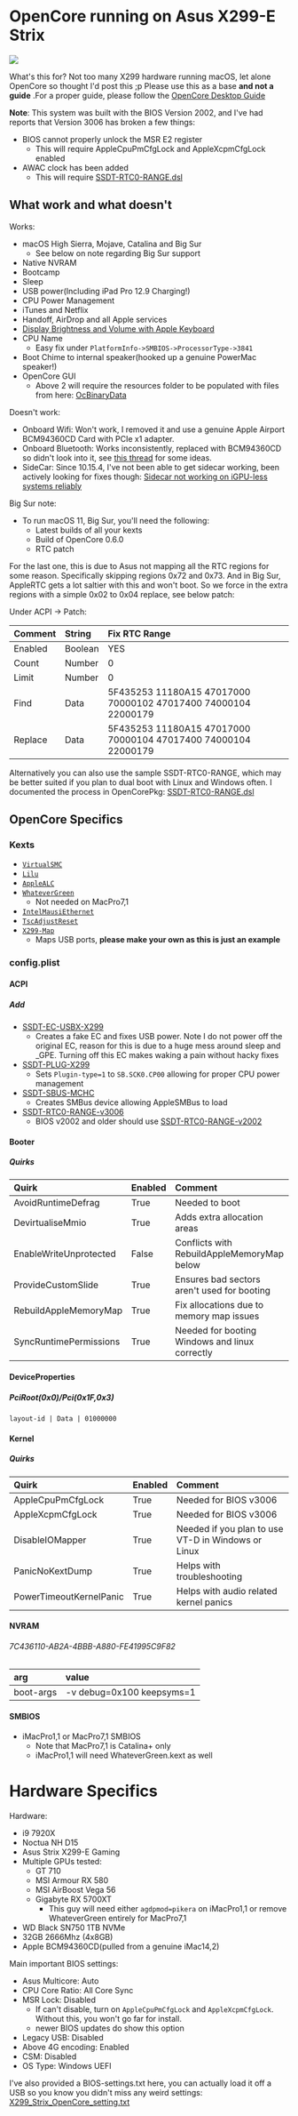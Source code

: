 # OpenCore running on Asus X299-E Strix

![](/images/aboutthismac.png)
 
 What's this for? Not too many X299 hardware running macOS, let alone OpenCore so thought I'd post this ;p 
 Please use this as a base **and not a guide** .For a proper guide, please follow the [OpenCore Desktop Guide](https://dortania.github.io/OpenCore-Install-Guide/)
 
 **Note**: This system was built with the BIOS Version 2002, and I've had reports that Version 3006 has broken a few things:
 
 * BIOS cannot properly unlock the MSR E2 register
   * This will require AppleCpuPmCfgLock and AppleXcpmCfgLock enabled
 * AWAC clock has been added
   * This will require [SSDT-RTC0-RANGE.dsl](https://github.com/acidanthera/OpenCorePkg/blob/master/Docs/AcpiSamples/SSDT-RTC0-RANGE.dsl)
 
## What work and what doesn't

Works:
* macOS High Sierra, Mojave, Catalina and Big Sur
  * See below on note regarding Big Sur support
* Native NVRAM
* Bootcamp
* Sleep
* USB power(Including iPad Pro 12.9 Charging!)
* CPU Power Management
* iTunes and Netflix
* Handoff, AirDrop and all Apple services
* [Display Brightness and Volume with Apple Keyboard](https://github.com/the0neyouseek/MonitorControl/releases)
* CPU Name
   * Easy fix under `PlatformInfo->SMBIOS->ProcessorType->3841`
* Boot Chime to internal speaker(hooked up a genuine PowerMac speaker!)
* OpenCore GUI
  * Above 2 will require the resources folder to be populated with files from here: [OcBinaryData](https://github.com/acidanthera/OcBinaryData)

Doesn't work:

* Onboard Wifi: Won't work, I removed it and use a genuine Apple Airport BCM94360CD Card with PCIe x1 adapter.
* Onboard Bluetooth: Works inconsistently, replaced with BCM94360CD so didn't look into it, see [this thread](https://github.com/daliansky/XiaoMi-Pro-Hackintosh/issues/262) for some ideas.
* SideCar: Since 10.15.4, I've not been able to get sidecar working, been actively looking for fixes though:  [Sidecar not working on iGPU-less systems reliably](https://github.com/AMD-OSX/bugtracker/issues/1)
 
Big Sur note:

* To run macOS 11, Big Sur, you'll need the following:
  * Latest builds of all your kexts
  * Build of OpenCore 0.6.0
  * RTC patch
  
For the last one, this is due to Asus not mapping all the RTC regions for some reason. Specifically skipping regions 0x72 and 0x73. And in Big Sur, AppleRTC gets a lot saltier with this and won't boot. So we force in the extra regions with a simple 0x02 to 0x04 replace, see below patch:

Under ACPI -> Patch:
  
| Comment | String | Fix RTC Range |
| :--- | :--- | :--- |
| Enabled | Boolean | YES |
| Count | Number | 0 |
| Limit | Number | 0 |
| Find | Data | 5F435253 11180A15 47017000 70000102 47017400 74000104 22000179 |
| Replace | Data | 5F435253 11180A15 47017000 70000104 47017400 74000104 22000179 |

Alternatively you can also use the sample SSDT-RTC0-RANGE, which may be better suited if you plan to dual boot with Linux and Windows often. I documented the process in OpenCorePkg: [SSDT-RTC0-RANGE.dsl](https://github.com/acidanthera/OpenCorePkg/blob/master/Docs/AcpiSamples/SSDT-RTC0-RANGE.dsl)

## OpenCore Specifics

### Kexts

* [`VirtualSMC`](https://github.com/acidanthera/VirtualSMC)
* [`Lilu`](https://github.com/vit9696/Lilu/releases)
* [`AppleALC`](https://github.com/vit9696/AppleALC/releases)
* [`WhateverGreen`](https://github.com/acidanthera/WhateverGreen/releases)
  * Not needed on MacPro7,1
* [`IntelMausiEthernet`](https://github.com/Mieze/IntelMausiEthernet)
* [`TscAdjustReset`](https://github.com/interferenc/TSCAdjustReset)
* [`X299-Map`](/Kexts/X299-Map.kext.zip)
   * Maps USB ports, **please make your own as this is just an example**

### config.plist

#### ACPI

##### Add

* [SSDT-EC-USBX-X299](../ACPI-Compiled/SSDT-EC-USBX-X299.aml)
  * Creates a fake EC and fixes USB power. Note I do not power off the original EC, reason for this is due to a huge mess around sleep and _GPE. Turning off this EC makes waking a pain without hacky fixes
* [SSDT-PLUG-X299](../ACPI-Compiled/SSDT-PLUG-X299.aml)
  * Sets `Plugin-type=1` to `SB.SCK0.CP00` allowing for proper CPU power management
* [SSDT-SBUS-MCHC](../ACPI-Compiled/SSDT-SBUS-MCHC.aml)
   * Creates SMBus device allowing AppleSMBus to load
* [SSDT-RTC0-RANGE-v3006](../ACPI-Compiled/SSDT-RTC0-RANGE-v3006.aml)
  * BIOS v2002 and older should use [SSDT-RTC0-RANGE-v2002](../ACPI-Compiled/SSDT-RTC0-RANGE-v2002.aml)
  

#### Booter

##### Quirks

| Quirk | Enabled | Comment |
| :--- | :--- | :--- |
| AvoidRuntimeDefrag | True | Needed to boot |
| DevirtualiseMmio | True | Adds extra allocation areas |
| EnableWriteUnprotected | False | Conflicts with RebuildAppleMemoryMap below |
| ProvideCustomSlide | True | Ensures bad sectors aren't used for booting |
| RebuildAppleMemoryMap | True | Fix allocations due to memory map issues |
| SyncRuntimePermissions | True | Needed for booting Windows and linux correctly |


#### DeviceProperties

##### PciRoot(0x0)/Pci(0x1F,0x3)

```
layout-id | Data | 01000000
```

#### Kernel

##### Quirks

| Quirk | Enabled | Comment |
| :--- | :--- | :--- |
| AppleCpuPmCfgLock | True | Needed for BIOS v3006 |
| AppleXcpmCfgLock | True | Needed for BIOS v3006 |
| DisableIOMapper | True | Needed if you plan to use VT-D in Windows or Linux |
| PanicNoKextDump | True | Helps with troubleshooting |
| PowerTimeoutKernelPanic | True | Helps with audio related kernel panics |


#### NVRAM

###### 7C436110-AB2A-4BBB-A880-FE41995C9F82

| arg | value |
| :--- | :--- |
| boot-args | -v debug=0x100 keepsyms=1 |


#### SMBIOS

* iMacPro1,1 or MacPro7,1 SMBIOS
  * Note that MacPro7,1 is Catalina+ only
  * iMacPro1,1 will need WhateverGreen.kext as well

# Hardware Specifics

Hardware:
* i9 7920X
* Noctua NH D15
* Asus Strix X299-E Gaming
* Multiple GPUs tested:
  * GT 710
  * MSI Armour RX 580
  * MSI AirBoost Vega 56
  * Gigabyte RX 5700XT
    * This guy will need either `agdpmod=pikera` on iMacPro1,1 or remove WhateverGreen entirely for MacPro7,1
* WD Black SN750 1TB NVMe
* 32GB 2666Mhz (4x8GB)
* Apple BCM94360CD(pulled from a genuine iMac14,2)

Main important BIOS settings:

* Asus Multicore: Auto
* CPU Core Ratio: All Core Sync
* MSR Lock: Disabled
   * If can't disable, turn on `AppleCpuPmCfgLock` and `AppleXcpmCfgLock`. Without this, you won't go far for install.
   * newer BIOS updates do show this option
* Legacy USB: Disabled
* Above 4G encoding: Enabled
* CSM: Disabled
* OS Type: Windows UEFI

I've also provided a BIOS-settings.txt here, you can actually load it off a USB so you know you didn't miss any weird settings: [X299_Strix_OpenCore_setting.txt](/X299_Strix_OpenCore_setting.txt)
